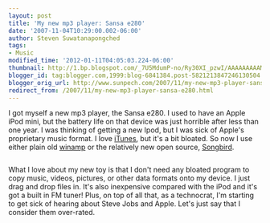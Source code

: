 ```yaml
---
layout: post
title: 'My new mp3 player: Sansa e280'
date: '2007-11-04T10:29:00.002-06:00'
author: Steven Suwatanapongched
tags:
- Music
modified_time: '2012-01-11T04:05:03.224-06:00'
thumbnail: http://1.bp.blogspot.com/_7U5MdumP-no/Ry30XI_pzwI/AAAAAAAAAMk/AbpH5ogrTNk/s600/sansa_e280.jpg
blogger_id: tag:blogger.com,1999:blog-6841384.post-5821213847246130504
blogger_orig_url: http://www.sunpech.com/2007/11/my-new-mp3-player-sansa-e280.html
redirect_from: /2007/11/my-new-mp3-player-sansa-e280.html
---
```


I got myself a new mp3 player, the <a type="amzn" asin="B000HZ9CCA">Sansa e280</a>.  I used to have an Apple iPod mini, but the battery life on that device was just horrible after less than one year.  I was thinking of getting a new Ipod, but I was sick of Apple's proprietary music format.  I love <a href="http://www.itunes.com/" target="_blank" rel="noopener noreferrer">iTunes</a>, but it's a bit bloated.  So now I use either plain old <a href="http://www.winamp.com/" target="_blank" rel="noopener noreferrer">winamp</a> or the relatively new open source, <a href="http://www.songbirdnest.com/" target="_blank" rel="noopener noreferrer">Songbird</a>.


<a href="http://songbirdnest.com/partners"><img   src="http://songbirdnest.com/files/images/button_mac.png" alt="" alt="Get Songbird" border="0" /></a><a href="http://songbirdnest.com/partners"><img   src="http://songbirdnest.com/files/images/button_headphones.png" alt="" alt="Get Songbird" border="0" /></a><a href="http://songbirdnest.com/partners"><img   src="http://songbirdnest.com/files/images/button_pickup.png" alt="" alt="Get Songbird" border="0" /></a>

What I love about my new toy is that I don't need any bloated program to copy music, videos, pictures, or other data formats onto my device.  I just drag and drop files in.  It's also inexpensive compared with the iPod and it's got a built in FM tuner!  Plus, on top of all that, as a technocrat, I'm starting to get sick of hearing about Steve Jobs and Apple.  Let's just say that I consider them over-rated.

<img   border="0" src="http://1.bp.blogspot.com/_7U5MdumP-no/Ry30XI_pzwI/AAAAAAAAAMk/AbpH5ogrTNk/s320/sansa_e280.jpg" alt=""  id="BLOGGER_PHOTO_ID_5129024229033496322" border="0" />